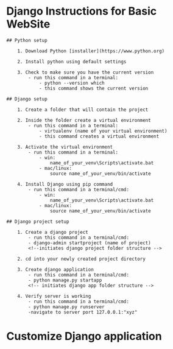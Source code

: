# Django Instructions for Basic WebSite 

    ## Python setup
        
        1. Download Python [installer](https://www.python.org)
        
        2. Install python using default settings
        
        3. Check to make sure you have the current version
            - run this command in a terminal: 
                - python --version which
                - this command shows the current version

    ## Django setup
        
        1. Create a folder that will contain the project
        
        2. Inside the folder create a virtual environment
            - run this command in a terminal: 
                - virtualenv (name of your virtual environment)
                - this command creates a virtual environment
        
        3. Activate the virtual environment
            - run this command in a terminal: 
                - win: 
                    name_of_your_venv\Scripts\activate.bat
                - mac/linux:
                    source name_of_your_venv/bin/activate
                
        4. Install Django using pip command
            - run this command in a terminal/cmd: 
                - win: 
                    name_of_your_venv\Scripts\activate.bat
                - mac/linux:
                    source name_of_your_venv/bin/activate

    ## Django project setup
        
        1. Create a django project
            - run this command in a terminal/cmd:
            - django-admin startproject (name of project)
            <!--initiates django project folder structure -->
        
        2. cd into your newly created project directory

        3. Create django application
            - run this command in a terminal/cmd:
            - python manage.py startapp
            <!-- initiates django app folder structure -->
        
        4. Verify server is working
            - run this command in a terminal/cmd:
            - python manage.py runserver
            -navigate to server port 127.0.0.1:"xyz"

# Customize Django application
